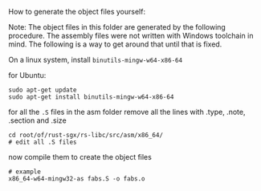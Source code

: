 How to generate the object files yourself:

Note: The object files in this folder are generated by the following procedure.
      The assembly files were not written with Windows toolchain in mind.
      The following is a way to get around that until that is fixed.

On a linux system, install `binutils-mingw-w64-x86-64`

for Ubuntu:

```
sudo apt-get update
sudo apt-get install binutils-mingw-w64-x86-64
```

for all the `.S` files in the asm folder remove all the lines with .type, .note, .section and .size 

```
cd root/of/rust-sgx/rs-libc/src/asm/x86_64/
# edit all .S files
```

now compile them to create the object files

```
# example
x86_64-w64-mingw32-as fabs.S -o fabs.o
```

